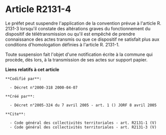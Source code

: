 # Article R2131-4

Le préfet peut suspendre l'application de la convention prévue à l'article R. 2131-3 lorsqu'il constate des altérations
graves du fonctionnement du dispositif de télétransmission ou qu'il est empêché de prendre connaissance des actes transmis ou
que ce dispositif ne satisfait plus aux conditions d'homologation définies à l'article R. 2131-1. 

Toute suspension fait l'objet d'une notification écrite à la commune qui procède, dès lors, à la transmission de ses actes
sur support papier.

**Liens relatifs à cet article**

	**Codifié par**:

	  - Décret n°2000-318 2000-04-07

	**Créé par**:

	  - Décret n°2005-324 du 7 avril 2005 - art. 1 () JORF 8 avril 2005

	**Cite**:

	  - Code général des collectivités territoriales - art. R2131-1 (V)
	  - Code général des collectivités territoriales - art. R2131-3 (V)
